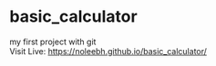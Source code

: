 # basic_calculator
my first project with git </br>
Visit Live: https://noleebh.github.io/basic_calculator/
